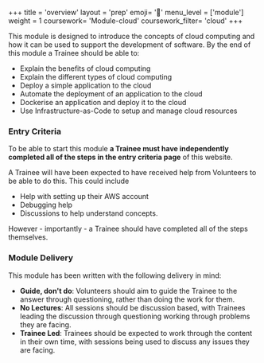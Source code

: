 +++
title = 'overview'
layout = 'prep'
emoji= '📝'
menu_level = ['module']
weight = 1
coursework= 'Module-cloud'
coursework_filter= 'cloud'
+++

This module is designed to introduce the concepts of cloud computing and how it can be used to support the development of software. By the end of this module a Trainee should be able to:

- Explain the benefits of cloud computing
- Explain the different types of cloud computing
- Deploy a simple application to the cloud
- Automate the deployment of an application to the cloud
- Dockerise an application and deploy it to the cloud
- Use Infrastructure-as-Code to setup and manage cloud resources

### Entry Criteria

To be able to start this module **a Trainee must have independently completed all of the steps in the entry criteria page** of this website.

A Trainee will have been expected to have received help from Volunteers to be able to do this. This could include

- Help with setting up their AWS account
- Debugging help
- Discussions to help understand concepts.

However - importantly - a Trainee should have completed all of the steps themselves.

### Module Delivery

This module has been written with the following delivery in mind:

- **Guide, don't do**: Volunteers should aim to guide the Trainee to the answer through questioning, rather than doing the work for them.
- **No Lectures**: All sessions should be discussion based, with Trainees leading the discussion through questioning working through problems they are facing.
- **Trainee Led**: Trainees should be expected to work through the content in their own time, with sessions being used to discuss any issues they are facing.
